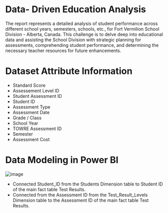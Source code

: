 
# Data- Driven Education Analysis
The report represents a detailed analysis of student performance across different school years, semesters, schools, etc., for Fort Vermilion School Division - Alberta, Canada. This challenge  is to delve deep into educational data and assisting the School Division with strategic planning for assessments, comprehending student performance, and determining the necessary teacher resources for future enhancements.


# Dataset Attribute Information
*	Standard Score
*	Assessement Level ID
*	Student Assessment ID
* Student ID
*	Assessment Type
*	Assessment Date
*	Grade / Class
*	School Year
*	TOWRE Assessment ID
*	Semester
*	Assessment Cost

# Data Modeling in Power BI

![image](https://github.com/mahiyan446/Marketing-Ads-Analysis/assets/138512359/6e3f9e01-7497-416b-ae56-3aaeb65352ba)


* Connected Student_ID from the Students Dimension table to Student ID of the main fact table Test Results.
* Connected from the Assessment ID from the Test_Result_Levels Dimension table to the Assessment ID of the main fact table Test Results.
